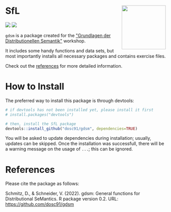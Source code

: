 # SfL <img src='https://dominicschmitz.com/wp-content/uploads/2022/03/Zeichenflaeche-1-1.png' align="right" height="138" />

<!-- badges: start -->
![](https://img.shields.io/badge/version-0.2-FFA70B.svg)
![](https://img.shields.io/github/last-commit/dosc91/gdsm)
<!-- badges: end -->

`gdsm` is a package created for the ["Grundlagen der Distributionellen Semantik"](https://div-ling.org/de/veranstaltungen/grundlagen-der-distributionellen-semantik/) workshop. 

It includes some handy functions and data sets, but most importantly installs all necessary packages and contains exercise files.

Check out the [references](https://dosc91.github.io/gdsm/reference/index.html) for more detailed information.


# How to Install

The preferred way to install this package is through devtools:

```r
# if devtools has not been installed yet, please install it first
# install.packages("devtools")

# then, install the SfL package
devtools::install_github("dosc91/gdsm", dependencies=TRUE)
```

You will be asked to update dependencies during installation; usually, updates can be skipped. Once the installation was successfull, there will be a warning message on the usage of `...`; this can be ignored.


# References

Please cite the package as follows:

Schmitz, D., & Schneider, V. (2022). gdsm: General functions for Distributional SeMantics. R package version 0.2. URL: https://github.com/dosc91/gdsm



